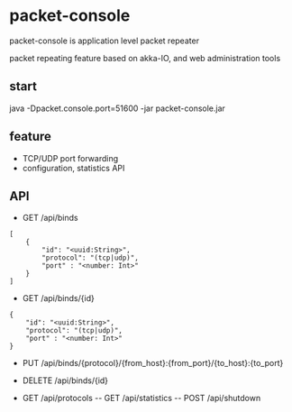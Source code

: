 packet-console
==============

packet-console is application level packet repeater  

packet repeating feature based on akka-IO, and web administration tools

## start
java -Dpacket.console.port=51600 -jar packet-console.jar

## feature

* TCP/UDP port forwarding
* configuration, statistics API

## API

* GET /api/binds
```
[
    {
        "id": "<uuid:String>",
        "protocol": "(tcp|udp)",
        "port" : "<number: Int>"
    }
]
```
* GET /api/binds/{id}
```
{
    "id": "<uuid:String>",
    "protocol": "(tcp|udp)",
    "port" : "<number: Int>"
}
```
* PUT /api/binds/{protocol}/{from_host}:{from_port}/{to_host}:{to_port}

* DELETE /api/binds/{id}
* GET /api/protocols
-- GET /api/statistics
-- POST /api/shutdown

